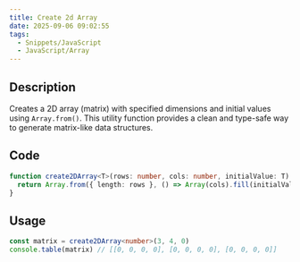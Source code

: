```yaml
---
title: Create 2d Array
date: 2025-09-06 09:02:55
tags:
  - Snippets/JavaScript
  - JavaScript/Array
---
```


## Description

Creates a 2D array (matrix) with specified dimensions and initial values using `Array.from()`. This utility function provides a clean and type-safe way to generate matrix-like data structures.

## Code

```typescript
function create2DArray<T>(rows: number, cols: number, initialValue: T): T[][] {
  return Array.from({ length: rows }, () => Array(cols).fill(initialValue))
}
```

## Usage

```typescript
const matrix = create2DArray<number>(3, 4, 0)
console.table(matrix) // [[0, 0, 0, 0], [0, 0, 0, 0], [0, 0, 0, 0]]
```
